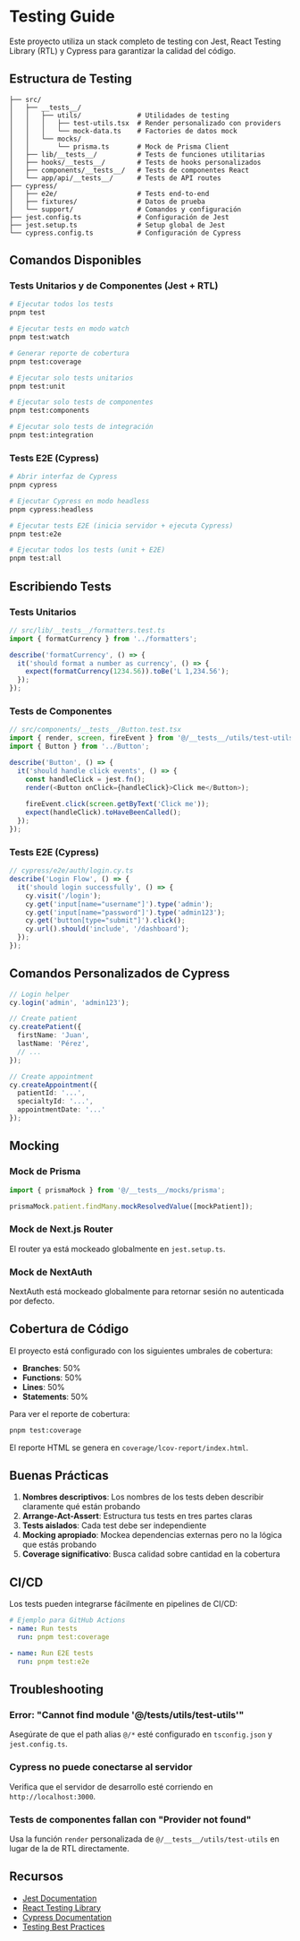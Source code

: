 # Testing Guide

Este proyecto utiliza un stack completo de testing con Jest, React Testing Library (RTL) y Cypress para garantizar la calidad del código.

## Estructura de Testing

```
├── src/
│   ├── __tests__/
│   │   ├── utils/              # Utilidades de testing
│   │   │   ├── test-utils.tsx  # Render personalizado con providers
│   │   │   └── mock-data.ts    # Factories de datos mock
│   │   └── mocks/
│   │       └── prisma.ts       # Mock de Prisma Client
│   ├── lib/__tests__/          # Tests de funciones utilitarias
│   ├── hooks/__tests__/        # Tests de hooks personalizados
│   ├── components/__tests__/   # Tests de componentes React
│   └── app/api/__tests__/      # Tests de API routes
├── cypress/
│   ├── e2e/                    # Tests end-to-end
│   ├── fixtures/               # Datos de prueba
│   └── support/                # Comandos y configuración
├── jest.config.ts              # Configuración de Jest
├── jest.setup.ts               # Setup global de Jest
└── cypress.config.ts           # Configuración de Cypress
```

## Comandos Disponibles

### Tests Unitarios y de Componentes (Jest + RTL)

```bash
# Ejecutar todos los tests
pnpm test

# Ejecutar tests en modo watch
pnpm test:watch

# Generar reporte de cobertura
pnpm test:coverage

# Ejecutar solo tests unitarios
pnpm test:unit

# Ejecutar solo tests de componentes
pnpm test:components

# Ejecutar solo tests de integración
pnpm test:integration
```

### Tests E2E (Cypress)

```bash
# Abrir interfaz de Cypress
pnpm cypress

# Ejecutar Cypress en modo headless
pnpm cypress:headless

# Ejecutar tests E2E (inicia servidor + ejecuta Cypress)
pnpm test:e2e

# Ejecutar todos los tests (unit + E2E)
pnpm test:all
```

## Escribiendo Tests

### Tests Unitarios

```typescript
// src/lib/__tests__/formatters.test.ts
import { formatCurrency } from '../formatters';

describe('formatCurrency', () => {
  it('should format a number as currency', () => {
    expect(formatCurrency(1234.56)).toBe('L 1,234.56');
  });
});
```

### Tests de Componentes

```typescript
// src/components/__tests__/Button.test.tsx
import { render, screen, fireEvent } from '@/__tests__/utils/test-utils';
import { Button } from '../Button';

describe('Button', () => {
  it('should handle click events', () => {
    const handleClick = jest.fn();
    render(<Button onClick={handleClick}>Click me</Button>);
    
    fireEvent.click(screen.getByText('Click me'));
    expect(handleClick).toHaveBeenCalled();
  });
});
```

### Tests E2E (Cypress)

```typescript
// cypress/e2e/auth/login.cy.ts
describe('Login Flow', () => {
  it('should login successfully', () => {
    cy.visit('/login');
    cy.get('input[name="username"]').type('admin');
    cy.get('input[name="password"]').type('admin123');
    cy.get('button[type="submit"]').click();
    cy.url().should('include', '/dashboard');
  });
});
```

## Comandos Personalizados de Cypress

```typescript
// Login helper
cy.login('admin', 'admin123');

// Create patient
cy.createPatient({
  firstName: 'Juan',
  lastName: 'Pérez',
  // ...
});

// Create appointment
cy.createAppointment({
  patientId: '...',
  specialtyId: '...',
  appointmentDate: '...'
});
```

## Mocking

### Mock de Prisma

```typescript
import { prismaMock } from '@/__tests__/mocks/prisma';

prismaMock.patient.findMany.mockResolvedValue([mockPatient]);
```

### Mock de Next.js Router

El router ya está mockeado globalmente en `jest.setup.ts`.

### Mock de NextAuth

NextAuth está mockeado globalmente para retornar sesión no autenticada por defecto.

## Cobertura de Código

El proyecto está configurado con los siguientes umbrales de cobertura:

- **Branches**: 50%
- **Functions**: 50%
- **Lines**: 50%
- **Statements**: 50%

Para ver el reporte de cobertura:

```bash
pnpm test:coverage
```

El reporte HTML se genera en `coverage/lcov-report/index.html`.

## Buenas Prácticas

1. **Nombres descriptivos**: Los nombres de los tests deben describir claramente qué están probando
2. **Arrange-Act-Assert**: Estructura tus tests en tres partes claras
3. **Tests aislados**: Cada test debe ser independiente
4. **Mocking apropiado**: Mockea dependencias externas pero no la lógica que estás probando
5. **Coverage significativo**: Busca calidad sobre cantidad en la cobertura

## CI/CD

Los tests pueden integrarse fácilmente en pipelines de CI/CD:

```yaml
# Ejemplo para GitHub Actions
- name: Run tests
  run: pnpm test:coverage

- name: Run E2E tests
  run: pnpm test:e2e
```

## Troubleshooting

### Error: "Cannot find module '@/__tests__/utils/test-utils'"

Asegúrate de que el path alias `@/*` esté configurado en `tsconfig.json` y `jest.config.ts`.

### Cypress no puede conectarse al servidor

Verifica que el servidor de desarrollo esté corriendo en `http://localhost:3000`.

### Tests de componentes fallan con "Provider not found"

Usa la función `render` personalizada de `@/__tests__/utils/test-utils` en lugar de la de RTL directamente.

## Recursos

- [Jest Documentation](https://jestjs.io/)
- [React Testing Library](https://testing-library.com/react)
- [Cypress Documentation](https://docs.cypress.io/)
- [Testing Best Practices](https://kentcdodds.com/blog/common-mistakes-with-react-testing-library)

